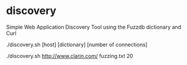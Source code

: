 # discovery
Simple Web Application Discovery Tool using the Fuzzdb dictionary and Curl

./discovery.sh [host] [dictionary] [number of connections]

./discovery.sh http://www.clarin.com/ fuzzing.txt 20
